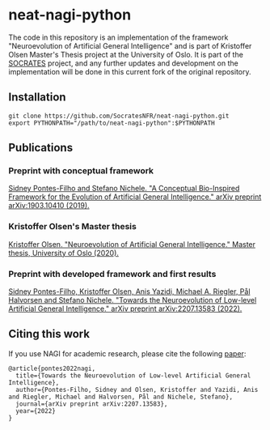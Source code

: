 # neat-nagi-python

The code in this repository is an implementation of the framework "Neuroevolution of Artificial General Intelligence" and is part of Kristoffer Olsen Master's Thesis project at the University of Oslo. It is part of the [SOCRATES](https://github.com/SocratesNFR/) project, and any further updates and development on the implementation will be done in this current fork of the original repository.

## Installation
```
git clone https://github.com/SocratesNFR/neat-nagi-python.git
export PYTHONPATH="/path/to/neat-nagi-python":$PYTHONPATH
```

## Publications
### Preprint with conceptual framework
[Sidney Pontes-Filho and Stefano Nichele. "A Conceptual Bio-Inspired Framework for the Evolution of Artificial General Intelligence." arXiv preprint arXiv:1903.10410 (2019).](https://arxiv.org/abs/1903.10410)

### Kristoffer Olsen's Master thesis
[Kristoffer Olsen. "Neuroevolution of Artificial General Intelligence." Master thesis, University of Oslo (2020).](http://heim.ifi.uio.no/~paalh/students/KristofferOlsen-master.pdf)

### Preprint with developed framework and first results
[Sidney Pontes-Filho, Kristoffer Olsen, Anis Yazidi, Michael A. Riegler, Pål Halvorsen and Stefano Nichele. "Towards the Neuroevolution of Low-level Artificial General Intelligence." arXiv preprint arXiv:2207.13583 (2022).](https://arxiv.org/abs/2207.13583)

## Citing this work

If you use NAGI for academic research, please cite the following [paper](https://arxiv.org/abs/2207.13583):

```
@article{pontes2022nagi,
  title={Towards the Neuroevolution of Low-level Artificial General Intelligence},
  author={Pontes-Filho, Sidney and Olsen, Kristoffer and Yazidi, Anis and Riegler, Michael and Halvorsen, Pål and Nichele, Stefano},
  journal={arXiv preprint arXiv:2207.13583},
  year={2022}
}
```